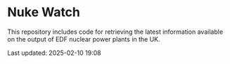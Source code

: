 # Nuke Watch

This repository includes code for retrieving the latest information available on the output of EDF nuclear power plants in the UK.

Last updated: 2025-02-10 19:08